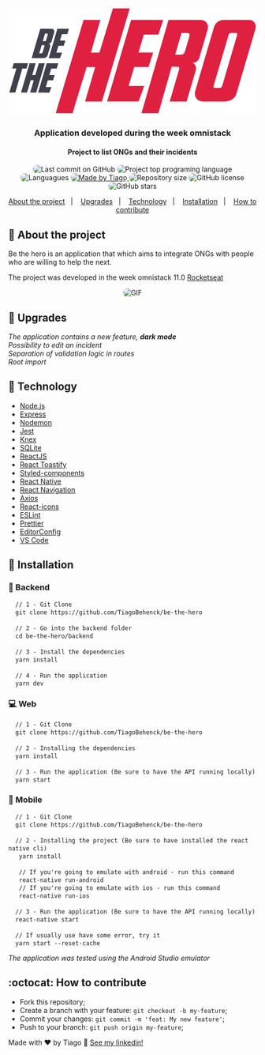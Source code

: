 <style>

img {
   border-radius: 8px
}

</style>

<h1 align="center">
  <img alt="Be the Hero" title="Be the Hero" src=".github/logo.svg" />
</h1>

<div align="center">
  <h3>
    Application developed during the week omnistack
  </h3>
  <h4>
    Project to list ONGs and their incidents
  </h4>
</div>

<p align="center">
  <img alt="Last commit on GitHub" src="https://img.shields.io/github/last-commit/TiagoBehenck/be-the-hero?color=e02041">
  <img alt="Project top programing language" src="https://img.shields.io/github/languages/top/TiagoBehenck/be-the-hero?color=e02041">
  <img alt="Languagues" src="https://img.shields.io/github/languages/count/TiagoBehenck/be-the-hero?color=e02041">
  <a href="https://github.com/tiagobehenck">
    <img alt="Made by Tiago" src="https://img.shields.io/badge/made%20by-Tiago Behenck-%237d40e7?color=e02041">
  </a>
  <img alt="Repository size" src="https://img.shields.io/github/repo-size/TiagoBehenck/be-the-hero?color=e02041">
  <img alt="GitHub license" src="https://img.shields.io/github/license/TiagoBehenck/be-the-hero?color=e02041">

  <img alt="GitHub stars" src="https://img.shields.io/github/stars/TiagoBehenck/be-the-hero?color=e02041" />
</p>

<p align="center">
  <a href="#pencil-about-the-project">About the project</a>&nbsp;&nbsp;&nbsp;|&nbsp;&nbsp;&nbsp;
  <a href="#rocket-upgrades">Upgrades</a>&nbsp;&nbsp;&nbsp;|&nbsp;&nbsp;&nbsp;
  <a href="#hammer-technology">Technology</a>&nbsp;&nbsp;&nbsp;|&nbsp;&nbsp;&nbsp;
  <a href="#wrench-installation">Installation</a>&nbsp;&nbsp;&nbsp;|&nbsp;&nbsp;&nbsp;
  <a href="#octocat-how-to-contribute">How to contribute</a>
</p>

## :pencil: About the project

Be the hero is an application that which aims to integrate ONGs with people who are willing to help the next.

The project was developed in the week omnistack 11.0 <a href="https://rocketseat.com.br">Rocketseat</a>

<p align="center">
  <img alt="GIF" src=".github/example.gif" />
</p>

## :rocket: Upgrades

_The application contains a new feature, **dark mode**_ <br />
_Possibility to edit an incident_ <br />
_Separation of validation logic in routes_ <br />
_Root import_

## :hammer: Technology

- [Node.js](https://nodejs.org/)
- [Express](https://expressjs.com/)
- [Nodemon](https://nodemon.io/)
- [Jest](https://jestjs.io/)
- [Knex](http://knexjs.org/)
- [SQLite](https://www.sqlite.org/index.html)
- [ReactJS](https://reactjs.org/)
- [React Toastify](https://github.com/fkhadra/react-toastify)
- [Styled-components](https://www.styled-components.com/)
- [React Native](https://facebook.github.io/react-native/)
- [React Navigation](https://reactnavigation.org/)
- [Axios](https://github.com/axios/axios)
- [React-icons](https://react-icons.netlify.com/)
- [ESLint](https://eslint.org/)
- [Prettier](https://prettier.io/)
- [EditorConfig](https://editorconfig.org/)
- [VS Code](https://code.visualstudio.com/)

## :wrench: Installation

### :satellite: Backend

```
  // 1 - Git Clone
  git clone https://github.com/TiagoBehenck/be-the-hero

  // 2 - Go into the backend folder
  cd be-the-hero/backend

  // 3 - Install the dependencies
  yarn install

  // 4 - Run the application
  yarn dev

```

### :computer: Web

```
  // 1 - Git Clone
  git clone https://github.com/TiagoBehenck/be-the-hero

  // 2 - Installing the dependencies
  yarn install

  // 3 - Run the application (Be sure to have the API running locally)
  yarn start

```

### :iphone: Mobile

```
  // 1 - Git Clone
  git clone https://github.com/TiagoBehenck/be-the-hero

  // 2 - Installing the project (Be sure to have installed the react native cli)
   yarn install

   // If you're going to emulate with android - run this command
   react-native run-android
   // If you're going to emulate with ios - run this command
   react-native run-ios

  // 3 - Run the application (Be sure to have the API running locally)
  react-native start

  // If usually use have some error, try it
  yarn start --reset-cache

```

_The application was tested using the Android Studio emulator_

## :octocat: How to contribute

- Fork this repository;
- Create a branch with your feature: `git checkout -b my-feature`;
- Commit your changes: `git commit -m 'feat: My new feature'`;
- Push to your branch: `git push origin my-feature`;

Made with ♥ by Tiago :wave: [See my linkedin!](https://www.linkedin.com/in/tiago-behenck-dos-santos/)
